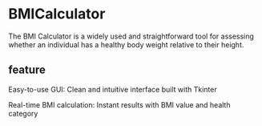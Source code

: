 # BMICalculator
The BMI Calculator is a widely used and straightforward tool for assessing whether an individual has a healthy body weight relative to their height. 
## feature 
Easy-to-use GUI: Clean and intuitive interface built with Tkinter

Real-time BMI calculation: Instant results with BMI value and health category




